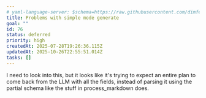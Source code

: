 ```yaml
---
# yaml-language-server: $schema=https://raw.githubusercontent.com/dimfeld/llmutils/main/schema/rmplan-plan-schema.json
title: Problems with simple mode generate
goal: ""
id: 76
status: deferred
priority: high
createdAt: 2025-07-28T19:26:36.115Z
updatedAt: 2025-10-26T22:55:51.014Z
tasks: []
---
```


I need to look into this, but it looks like it's trying to expect an entire plan to come back from the LLM with all the fields, instead of parsing it using the partial schema like the stuff in process_markdown does.
